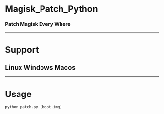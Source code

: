 # Magisk_Patch_Python
### Patch Magisk Every Where
****
# Support
## Linux Windows Macos #
****
# Usage
``` shell
python patch.py [boot.img]
```

